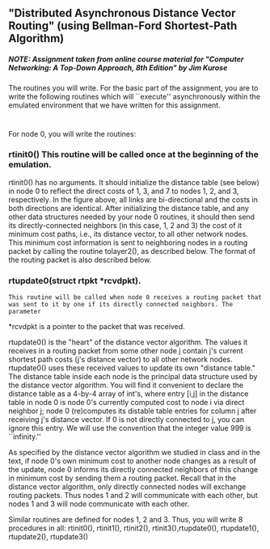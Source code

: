 ## "Distributed Asynchronous Distance Vector Routing" (using Bellman-Ford Shortest-Path Algorithm)

##### NOTE: Assignment taken from online course material for "Computer Networking: A Top-Down Approach, 8th Edition" by Jim Kurose

The routines you will write. For the basic part of the assignment, you are to write the following routines which will ``execute'' asynchronously within the emulated environment that we have written for this assignment.
#
For node 0, you will write the routines:
### rtinit0() This routine will be called once at the beginning of the emulation. 
rtinit0() has no arguments. It should initialize the distance table (see below) in node 0 to reflect the direct costs of 1, 3, and 7 to nodes 1, 2, and
3, respectively. In the figure above, all links are bi-directional and the costs in both directions are identical. After initializing the distance
table, and any other data structures needed by your node 0 routines, it should then send its directly-connected neighbors (in this case, 1, 2 and 3)
the cost of it minimum cost paths, i.e., its distance vector, to all other network nodes. This minimum cost information is sent to neighboring nodes in
a routing packet by calling the routine tolayer2(), as described below. The format of the routing packet is also described below.
    
### rtupdate0(struct rtpkt *rcvdpkt).
    This routine will be called when node 0 receives a routing packet that was sent to it by one if its directly connected neighbors. The parameter
*rcvdpkt is a pointer to the packet that was received.

rtupdate0() is the "heart" of the distance vector algorithm. The values it receives in a routing packet from some other node j contain j's current shortest
path costs (j's distance vector) to all other network nodes. rtupdate0() uses these received values to update its own "distance table." The distance table
inside each node is the principal data structure used by the distance vector algorithm. You will find it convenient to declare the distance table as a
4-by-4 array of int's, where entry [i,j] in the distance table in node 0 is node 0's currently computed cost to node i via direct neighbor j; node 0
(re)computes its distable table entries for column j after receiving j's distance vector. If 0 is not directly connected to j, you can ignore this entry.
We will use the convention that the integer value 999 is ``infinity.''

As specified by the distance vector algorithm we studied in class and in the text, if node 0's own minimum cost to another node changes as a result of the
update, node 0 informs its directly connected neighbors of this change in minimum cost by sending them a routing packet. Recall that in the distance vector
algorithm, only directly connected nodes will exchange routing packets. Thus nodes 1 and 2 will communicate with each other, but nodes 1 and 3 will node
communicate with each other.

Similar routines are defined for nodes 1, 2 and 3. Thus, you will write 8 procedures in all: rtinit0(), rtinit1(), rtinit2(), rtinit3(),rtupdate0(), rtupdate1(), rtupdate2(), rtupdate3() 
##
